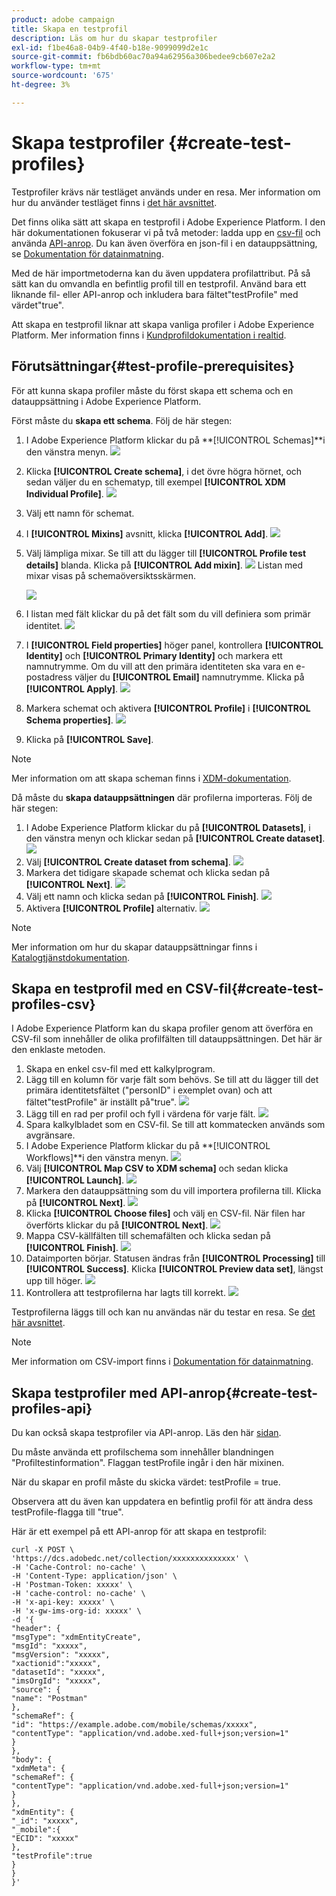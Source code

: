 ```yaml
---
product: adobe campaign
title: Skapa en testprofil
description: Läs om hur du skapar testprofiler
exl-id: f1be46a8-04b9-4f40-b18e-9099099d2e1c
source-git-commit: fb6bdb60ac70a94a62956a306bedee9cb607e2a2
workflow-type: tm+mt
source-wordcount: '675'
ht-degree: 3%

---
```


# Skapa testprofiler {#create-test-profiles}

Testprofiler krävs när testläget används under en resa. Mer information om hur du använder testläget finns i [det här avsnittet](../building-journeys/testing-the-journey.md).

Det finns olika sätt att skapa en testprofil i Adobe Experience Platform. I den här dokumentationen fokuserar vi på två metoder: ladda upp en [csv-fil](../building-journeys/creating-test-profiles.md#create-test-profiles-csv) och använda [API-anrop](../building-journeys/creating-test-profiles.md#create-test-profiles-api). Du kan även överföra en json-fil i en datauppsättning, se [Dokumentation för datainmatning](https://experienceleague.adobe.com/docs/experience-platform/ingestion/tutorials/ingest-batch-data.html#add-data-to-dataset).

Med de här importmetoderna kan du även uppdatera profilattribut. På så sätt kan du omvandla en befintlig profil till en testprofil. Använd bara ett liknande fil- eller API-anrop och inkludera bara fältet&quot;testProfile&quot; med värdet&quot;true&quot;.

Att skapa en testprofil liknar att skapa vanliga profiler i Adobe Experience Platform. Mer information finns i [Kundprofildokumentation i realtid](https://experienceleague.adobe.com/docs/experience-platform/profile/home.html?lang=sv).

## Förutsättningar{#test-profile-prerequisites}

För att kunna skapa profiler måste du först skapa ett schema och en datauppsättning i Adobe Experience Platform.

Först måste du **skapa ett schema**. Följ de här stegen:

1. I Adobe Experience Platform klickar du på **[!UICONTROL Schemas]**i den vänstra menyn.
   ![](../assets/test-profiles-0.png)
1. Klicka **[!UICONTROL Create schema]**, i det övre högra hörnet, och sedan väljer du en schematyp, till exempel **[!UICONTROL XDM Individual Profile]**.
   ![](../assets/test-profiles-1.png)
1. Välj ett namn för schemat.
1. I **[!UICONTROL Mixins]** avsnitt, klicka **[!UICONTROL Add]**.
   ![](../assets/test-profiles-1-bis.png)
1. Välj lämpliga mixar. Se till att du lägger till **[!UICONTROL Profile test details]** blanda. Klicka på **[!UICONTROL Add mixin]**.
   ![](../assets/test-profiles-1-ter.png)
Listan med mixar visas på schemaöversiktsskärmen.

   ![](../assets/test-profiles-2.png)
1. I listan med fält klickar du på det fält som du vill definiera som primär identitet.
   ![](../assets/test-profiles-3.png)
1. I **[!UICONTROL Field properties]** höger panel, kontrollera **[!UICONTROL Identity]** och **[!UICONTROL Primary Identity]** och markera ett namnutrymme. Om du vill att den primära identiteten ska vara en e-postadress väljer du **[!UICONTROL Email]** namnutrymme. Klicka på **[!UICONTROL Apply]**.
   ![](../assets/test-profiles-4.png)
1. Markera schemat och aktivera **[!UICONTROL Profile]** i **[!UICONTROL Schema properties]**.
   ![](../assets/test-profiles-5.png)
1. Klicka på **[!UICONTROL Save]**.

>[!NOTE]
>
>Mer information om att skapa scheman finns i [XDM-dokumentation](https://experienceleague.adobe.com/docs/experience-platform/xdm/ui/resources/schemas.html#prerequisites).

Då måste du **skapa datauppsättningen** där profilerna importeras. Följ de här stegen:

1. I Adobe Experience Platform klickar du på **[!UICONTROL Datasets]**, i den vänstra menyn och klickar sedan på **[!UICONTROL Create dataset]**.
   ![](../assets/test-profiles-6.png)
1. Välj **[!UICONTROL Create dataset from schema]**.
   ![](../assets/test-profiles-7.png)
1. Markera det tidigare skapade schemat och klicka sedan på **[!UICONTROL Next]**.
   ![](../assets/test-profiles-8.png)
1. Välj ett namn och klicka sedan på **[!UICONTROL Finish]**.
   ![](../assets/test-profiles-9.png)
1. Aktivera **[!UICONTROL Profile]** alternativ.
   ![](../assets/test-profiles-10.png)

>[!NOTE]
>
> Mer information om hur du skapar datauppsättningar finns i [Katalogtjänstdokumentation](https://experienceleague.adobe.com/docs/experience-platform/catalog/datasets/user-guide.html#getting-started).

## Skapa en testprofil med en CSV-fil{#create-test-profiles-csv}

I Adobe Experience Platform kan du skapa profiler genom att överföra en CSV-fil som innehåller de olika profilfälten till datauppsättningen. Det här är den enklaste metoden.

1. Skapa en enkel csv-fil med ett kalkylprogram.
1. Lägg till en kolumn för varje fält som behövs. Se till att du lägger till det primära identitetsfältet (&quot;personID&quot; i exemplet ovan) och att fältet&quot;testProfile&quot; är inställt på&quot;true&quot;.
   ![](../assets/test-profiles-11.png)
1. Lägg till en rad per profil och fyll i värdena för varje fält.
   ![](../assets/test-profiles-12.png)
1. Spara kalkylbladet som en CSV-fil. Se till att kommatecken används som avgränsare.
1. I Adobe Experience Platform klickar du på **[!UICONTROL Workflows]**i den vänstra menyn.
   ![](../assets/test-profiles-14.png)
1. Välj **[!UICONTROL Map CSV to XDM schema]** och sedan klicka **[!UICONTROL Launch]**.
   ![](../assets/test-profiles-16.png)
1. Markera den datauppsättning som du vill importera profilerna till. Klicka på **[!UICONTROL Next]**.
   ![](../assets/test-profiles-17.png)
1. Klicka **[!UICONTROL Choose files]** och välj en CSV-fil. När filen har överförts klickar du på **[!UICONTROL Next]**.
   ![](../assets/test-profiles-18.png)
1. Mappa CSV-källfälten till schemafälten och klicka sedan på **[!UICONTROL Finish]**.
   ![](../assets/test-profiles-19.png)
1. Dataimporten börjar. Statusen ändras från **[!UICONTROL Processing]** till **[!UICONTROL Success]**. Klicka **[!UICONTROL Preview data set]**, längst upp till höger.
   ![](../assets/test-profiles-20.png)
1. Kontrollera att testprofilerna har lagts till korrekt.
   ![](../assets/test-profiles-21.png)

Testprofilerna läggs till och kan nu användas när du testar en resa. Se [det här avsnittet](../building-journeys/testing-the-journey.md).
>[!NOTE]
>
> Mer information om CSV-import finns i [Dokumentation för datainmatning](https://experienceleague.adobe.com/docs/experience-platform/ingestion/tutorials/map-a-csv-file.html#tutorials).

## Skapa testprofiler med API-anrop{#create-test-profiles-api}

Du kan också skapa testprofiler via API-anrop. Läs den här [sidan](https://experienceleague.adobe.com/docs/experience-platform/profile/home.html?lang=sv).

Du måste använda ett profilschema som innehåller blandningen &quot;Profiltestinformation&quot;. Flaggan testProfile ingår i den här mixinen.

När du skapar en profil måste du skicka värdet: testProfile = true.

Observera att du även kan uppdatera en befintlig profil för att ändra dess testProfile-flagga till &quot;true&quot;.

Här är ett exempel på ett API-anrop för att skapa en testprofil:

```
curl -X POST \
'https://dcs.adobedc.net/collection/xxxxxxxxxxxxxx' \
-H 'Cache-Control: no-cache' \
-H 'Content-Type: application/json' \
-H 'Postman-Token: xxxxx' \
-H 'cache-control: no-cache' \
-H 'x-api-key: xxxxx' \
-H 'x-gw-ims-org-id: xxxxx' \
-d '{
"header": {
"msgType": "xdmEntityCreate",
"msgId": "xxxxx",
"msgVersion": "xxxxx",
"xactionid":"xxxxx",
"datasetId": "xxxxx",
"imsOrgId": "xxxxx",
"source": {
"name": "Postman"
},
"schemaRef": {
"id": "https://example.adobe.com/mobile/schemas/xxxxx",
"contentType": "application/vnd.adobe.xed-full+json;version=1"
}
},
"body": {
"xdmMeta": {
"schemaRef": {
"contentType": "application/vnd.adobe.xed-full+json;version=1"
}
},
"xdmEntity": {
"_id": "xxxxx",
"_mobile":{
"ECID": "xxxxx"
},
"testProfile":true
}
}
}'
```
